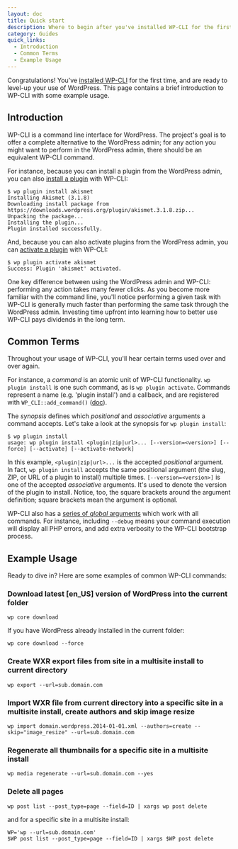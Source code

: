 ```yaml
---
layout: doc
title: Quick start
description: Where to begin after you've installed WP-CLI for the first time.
category: Guides
quick_links:
  - Introduction
  - Common Terms
  - Example Usage
---
```


Congratulations! You've [installed WP-CLI](/docs/installing/) for the first time, and are ready to level-up your use of WordPress. This page contains a brief introduction to WP-CLI with some example usage.

## Introduction

WP-CLI is a command line interface for WordPress. The project's goal is to offer a complete alternative to the WordPress admin; for any action you might want to perform in the WordPress admin, there should be an equivalent WP-CLI command.

For instance, because you can install a plugin from the WordPress admin, you can also [install a plugin](/commands/plugin/install/) with WP-CLI:

    $ wp plugin install akismet
    Installing Akismet (3.1.8)
    Downloading install package from https://downloads.wordpress.org/plugin/akismet.3.1.8.zip...
    Unpacking the package...
    Installing the plugin...
    Plugin installed successfully.

And, because you can also activate plugins from the WordPress admin, you can [activate a plugin](/commands/plugin/activate/) with WP-CLI:

    $ wp plugin activate akismet
    Success: Plugin 'akismet' activated.

One key difference between using the WordPress admin and WP-CLI: performing any action takes many fewer clicks. As you become more familiar with the command line, you'll notice performing a given task with WP-CLI is generally much faster than performing the same task through the WordPress admin. Investing time upfront into learning how to better use WP-CLI pays dividends in the long term.

## Common Terms

Throughout your usage of WP-CLI, you'll hear certain terms used over and over again.

For instance, a _command_ is an atomic unit of WP-CLI functionality. `wp plugin install` is one such command, as is `wp plugin activate`. Commands represent a name (e.g. 'plugin install') and a callback, and are registered with `WP_CLI::add_command()` ([doc](/docs/internal-api/wp-cli-add-command/)).

The _synopsis_ defines which _positional_ and _associative_ arguments a command accepts. Let's take a look at the synopsis for `wp plugin install`:

    $ wp plugin install
    usage: wp plugin install <plugin|zip|url>... [--version=<version>] [--force] [--activate] [--activate-network]

In this example, `<plugin|zip|url>...` is the accepted _positional_ argument. In fact, `wp plugin install` accepts the same positional argument (the slug, ZIP, or URL of a plugin to install) multiple times. `[--version=<version>]` is one of the accepted _associative_ arguments. It's used to denote the version of the plugin to install. Notice, too, the square brackets around the argument definition; square brackets mean the argument is optional.

WP-CLI also has a [series of _global_ arguments](/config/) which work with all commands. For instance, including `--debug` means your command execution will display all PHP errors, and add extra verbosity to the WP-CLI bootstrap process.

## Example Usage

Ready to dive in? Here are some examples of common WP-CLI commands:

### Download latest [en_US] version of WordPress into the current folder

    wp core download

If you have WordPress already installed in the current folder:

    wp core download --force

### Create WXR export files from site in a multisite install to current directory

    wp export --url=sub.domain.com

### Import WXR file from current directory into a specific site in a multisite install, create authors and skip image resize

    wp import domain.wordpress.2014-01-01.xml --authors=create --skip="image_resize" --url=sub.domain.com

### Regenerate all thumbnails for a specific site in a multisite install

    wp media regenerate --url=sub.domain.com --yes

### Delete all pages

    wp post list --post_type=page --field=ID | xargs wp post delete

and for a specific site in a multisite install:

    WP='wp --url=sub.domain.com'
    $WP post list --post_type=page --field=ID | xargs $WP post delete

